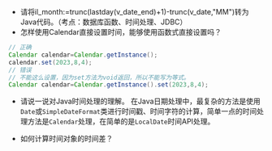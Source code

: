 * 请将il_month:=trunc(lastday(v_date_end)+1)-trunc(v_date,"MM")转为Java代码。（考点：数据库函数、时间处理、JDBC）   
* 怎样使用Calendar直接设置时间，能够使用函数式直接设置吗？
```Java
// 正确
Calendar calendar=Calendar.getInstance();
calendar.set(2023,8,4);
// 错误
// 不能这么设置，因为set方法为void返回，所以不能写为等式。
Calendar calendar=Calendar.getInstance().set(2023,8,4);
```
* 请说一说对Java时间处理的理解。
在Java日期处理中，最复杂的方法是使用`Date`或`SimpleDateFormat`类进行时间戳、时间字符的计算，简单一点的时间处理方法是`Calendar`处理，在简单的是`LocalDate`时间API处理。

* 如何计算时间对象的时间差？